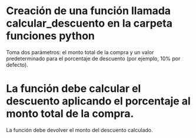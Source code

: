 # Creación de  una función llamada calcular_descuento en la carpeta funciones python

Toma dos parámetros: el monto total de la compra y un valor predeterminado para el porcentaje de descuento (por ejemplo, 10% por defecto).

# La función debe calcular el descuento aplicando el porcentaje al monto total de la compra.

La función debe devolver el monto del descuento calculado.
